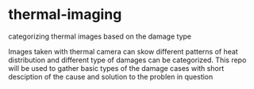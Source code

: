 # thermal-imaging
categorizing thermal images based on the damage type

Images taken with thermal camera can skow different patterns of heat distribution and different type of damages can be categorized. This repo will be used to gather basic types of the damage cases with short desciption of the cause and solution to the problen in question

